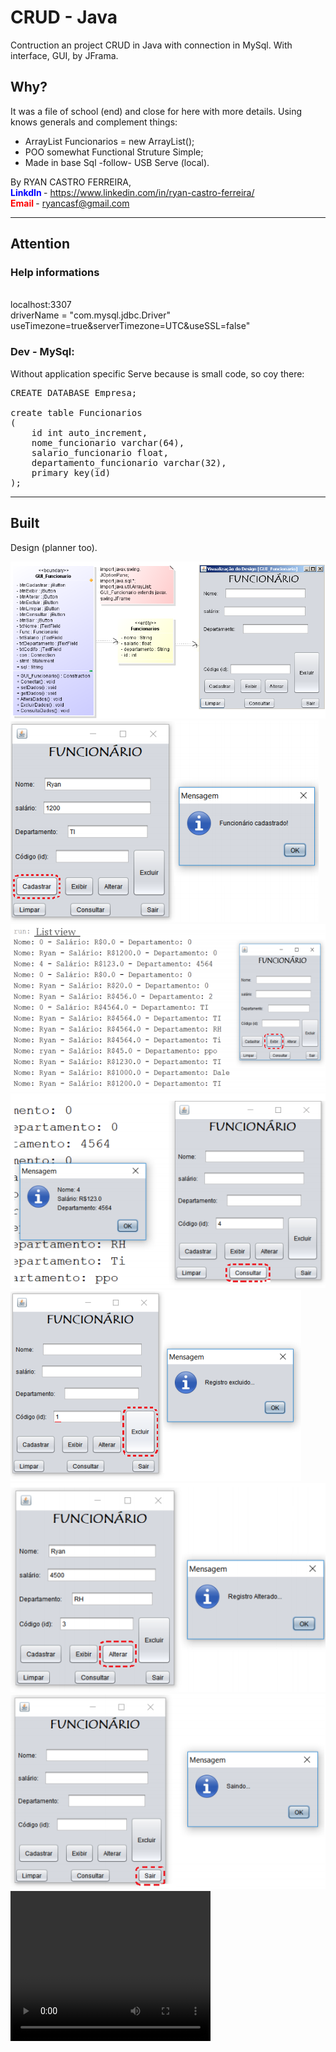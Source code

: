 <h1>CRUD - Java</h1>
<p>Contruction an project CRUD in Java with connection in MySql. With interface, GUI, by JFrama.</p>

<h2>Why?</h2>
<p>It was a file of school (end) and close for here with more details. Using knows generals and complement things: </p>
<ul>
	<li>ArrayList<String> Funcionarios = new ArrayList();</li>
	<li>POO somewhat Functional Struture Simple;</li>
	<li>Made in base Sql -follow- USB Serve (local).</li>
</ul>
	
By RYAN CASTRO FERREIRA,<br>
<b style="color: blue;">LinkdIn </b>- https://www.linkedin.com/in/ryan-castro-ferreira/ <br>
<b style="color: red;">Email </b>- ryancasf@gmail.com <br>

<hr>
<h2>Attention</h2>
<p><h3>Help informations</h3> <br>
localhost:3307 <br>
driverName = "com.mysql.jdbc.Driver" <br>
useTimezone=true&serverTimezone=UTC&useSSL=false"</p>

<h3>Dev - MySql:</h3>
<p>Without application specific Serve because is small code, so coy there:</p>

<pre>
CREATE DATABASE Empresa;

create table Funcionarios 
(
	id int auto_increment,
 	nome_funcionario varchar(64),
 	salario_funcionario float,
 	departamento_funcionario varchar(32),
 	primary key(id)
);
</pre>

<hr>
<h2>Built </h2>
<p>Design (planner too).</p>
<img src="img/Diagrama_Classe.PNG">
<img src="img/ScreenS-Func01.PNG">
<img src="img/ScreenS-Func02.PNG">
<img src="img/ScreenS-Func03.PNG">
<img src="img/ScreenS-Func04.PNG">
<img src="img/ScreenS-Func05.PNG">
<img src="img/ScreenS-Func06.PNG">
<video width="320" height="240"><source src="img/videoProjetoFinalJava.avi" type="video/avi"></video>